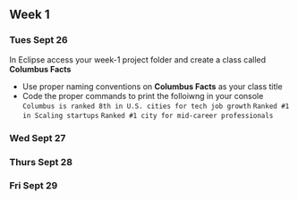 ## Week 1

### Tues Sept 26

In Eclipse access your week-1 project folder and create a class called **Columbus Facts**
  - Use proper naming conventions on **Columbus Facts** as your class title
  - Code the proper commands to print the folloiwng in your console
    `Columbus is ranked 8th in U.S. cities for tech job growth`
    `Ranked #1 in Scaling startups`
    `Ranked #1 city for mid-career professionals `
   


<!---
your comment goes here
and here
-->

### Wed Sept 27

### Thurs Sept 28

### Fri Sept 29



